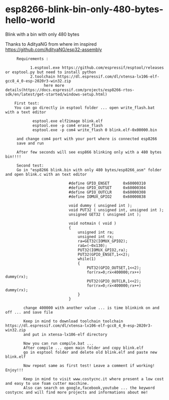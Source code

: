 # esp8266-blink-bin-only-480-bytes-hello-world
Blink with a bin with only 480 bytes

Thanks to AdityaNG from where im inspired https://github.com/AdityaNG/esp32-assembly

         Requirements :

               1.esptool.exe https://github.com/espressif/esptool/releases or esptool.py but need to install python 
               2.toolchain https://dl.espressif.com/dl/xtensa-lx106-elf-gcc8_4_0-esp-2020r3-win32.zip 
                     here more details(https://docs.espressif.com/projects/esp8266-rtos-sdk/en/latest/get-started/windows-setup.html)
  
        First test:
        You can go directly in esptool folder ... open write_flash.bat with a text editor
  
                esptool.exe elf2image blink.elf
                esptool.exe -p com4 erase_flash
                esptool.exe -p com4 write_flash 0 blink.elf-0x00000.bin
                
         and change com4 port with your port where is connected esp8266
         save and run
         
         After few seconds will see esp866 blinking only with a 480 bytes bin!!!!
         
         Second test:
         Go in "esp8266 blink.bin with only 480 bytes/esp8266_asm" folder and open blink.c with an text editor
         
                                #define GPIO_ENSET      0x60000310
                                #define GPIO_OUTSET     0x60000304
                                #define GPIO_OUTCLR     0x60000308
                                #define IOMUX_GPIO2     0x60000838

                                void dummy ( unsigned int );
                                void PUT32 ( unsigned int, unsigned int );
                                unsigned GET32 ( unsigned int );

                                void notmain ( void )
                                {
                                    unsigned int ra;
                                    unsigned int rx;
                                    ra=GET32(IOMUX_GPIO2);
                                    ra&=(~0x130);
                                    PUT32(IOMUX_GPIO2,ra);
                                    PUT32(GPIO_ENSET,1<<2);
                                    while(1)
                                    {
                                        PUT32(GPIO_OUTSET,1<<2);
                                        for(rx=0;rx<400000;rx++) dummy(rx);
                                        PUT32(GPIO_OUTCLR,1<<2);
                                        for(rx=0;rx<400000;rx++) dummy(rx);
                                    }
                                }
                                
            change 400000 with another value ... is time blinkink on and off ... and save file
            
            Keep in mind to download toolchain toolchain https://dl.espressif.com/dl/xtensa-lx106-elf-gcc8_4_0-esp-2020r3-win32.zip  
            and put in xtensa-lx106-elf directory 
            
            Now you can run compile.bat ... 
            After compile ... open main folder and copy blink.elf 
            go in esptool folder and delete old blink.elf and paste new blink.elf

            Now repeat same as first test! Leave a comment if working! Enjoy!!!
            
            Keep in mind to visit www.costycnc.it where present a low cost and easy to use foam cutter macchine.
            Also can search on google,facebook,youtube ... the keyword costycnc and will find more projects and informations about me!
            
            
         
         

  
  

